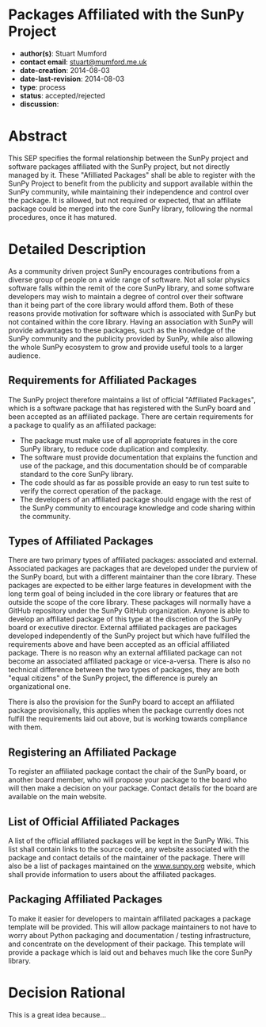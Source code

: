 # Packages Affiliated with the SunPy Project
* **author(s)**: Stuart Mumford
* **contact email**: stuart@mumford.me.uk
* **date-creation**: 2014-08-03
* **date-last-revision**: 2014-08-03
* **type**: process
* **status**: accepted/rejected
* **discussion**:

# Abstract
This SEP specifies the formal relationship between the SunPy project and
software packages affiliated with the SunPy project, but not directly managed
by it. These "Afilliated Packages" shall be able to register with the SunPy
Project to benefit from the publicity and support available within the SunPy
community, while maintaining their independence and control over the package.
It is allowed, but not required or expected, that an affiliate package could be
merged into the core SunPy library, following the normal procedures, once it
has matured.


# Detailed Description
As a community driven project SunPy encourages contributions from a diverse
group of people on a wide range of software. Not all solar physics software
falls within the remit of the core SunPy library, and some software developers
may wish to maintain a degree of control over their software than it being part
of the core library would afford them.
Both of these reasons provide motivation for software which is associated with
SunPy but not contained within the core library. Having an association with
SunPy will provide advantages to these packages, such as the knowledge of the
SunPy community and the publicity provided by SunPy, while also allowing the
whole SunPy ecosystem to grow and provide useful tools to a larger audience.

## Requirements for Affiliated Packages

The SunPy project therefore maintains a list of official "Affiliated Packages",
which is a software package that has registered with the SunPy board and been
accepted as an affiliated package. There are certain requirements for a package
to qualify as an affiliated package:

* The package must make use of all appropriate features in the core SunPy
library, to reduce code duplication and complexity.
* The software must provide documentation that explains the function and use of
the package, and this documentation should be of comparable standard to the
core SunPy library.
* The code should as far as possible provide an easy to run test suite to
verify the correct operation of the package.
* The developers of an affiliated package should engage with the rest of the
SunPy community to encourage knowledge and code sharing within the community.


## Types of Affiliated Packages

There are two primary types of affiliated packages: associated and external.
Associated packages are packages that are developed under the purview of the
SunPy board, but with a different maintainer than the core library. These
packages are expected to be either large features in development with the long
term goal of being included in the core library or features that are outside
the scope of the core library. These packages will normally have a GitHub
repository under the SunPy GitHub organization. Anyone is able to develop an
affiliated package of this type at the discretion of the SunPy board or
executive director.
External affiliated packages are packages developed independently of the SunPy
project but which have fulfilled the requirements above and have been accepted 
as an official affiliated package.
There is no reason why an external affiliated package can not become an
associated affiliated package or vice-a-versa.
There is also no technical difference between the two types of packages, they
are both "equal citizens" of the SunPy project, the difference is purely an
organizational one.

There is also the provision for the SunPy board to accept an affiliated package
provisionally, this applies when the package currently does not fulfill the
requirements laid out above, but is working towards compliance with them.

## Registering an Affiliated Package

To register an affiliated package contact the chair of the SunPy board, or
another board member, who will propose your package to the board who will then
make a decision on your package. Contact details for the board are available on
the main website.

## List of Official Affiliated Packages

A list of the official affiliated packages will be kept in the SunPy Wiki. This
list shall contain links to the source code, any website associated with the
package and contact details of the maintainer of the package.
There will also be a list of packages maintained on the www.sunpy.org website,
which shall provide information to users about the affiliated packages.

## Packaging Affiliated Packages

To make it easier for developers to maintain affiliated packages a package
template will be provided. This will allow package maintainers to not have to
worry about Python packaging and documentation / testing infrastructure, and
concentrate on the development of their package.
This template will provide a package which is laid out and behaves much like
the core SunPy library.


# Decision Rational
This is a great idea because...
